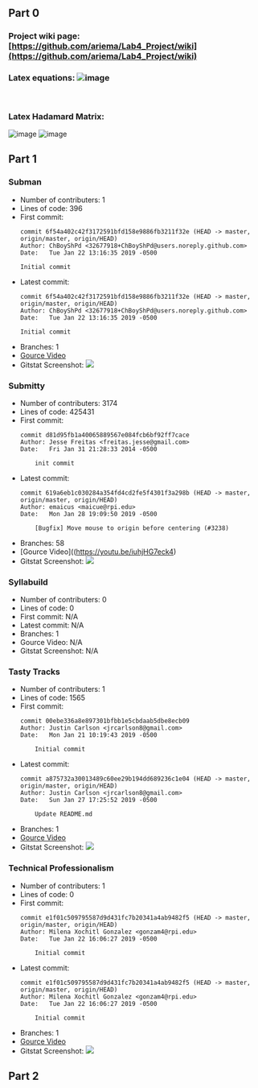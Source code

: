 ## Part 0

### Project wiki page: [https://github.com/ariema/Lab4_Project/wiki](https://github.com/ariema/Lab4_Project/wiki)

### Latex equations: ![image](images/latex.PNG) 
<br>

### Latex Hadamard Matrix: 
 ![image](images/matrix_code.PNG) ![image](images/matrix_result.PNG) <br>

## Part 1
### Subman

* Number of contributers: 1
* Lines of code: 396
* First commit:
  ```
  commit 6f54a402c42f3172591bfd158e9886fb3211f32e (HEAD -> master, origin/master, origin/HEAD)
  Author: ChBoyShPd <32677918+ChBoyShPd@users.noreply.github.com>
  Date:   Tue Jan 22 13:16:35 2019 -0500
  
  Initial commit
  ```
* Latest commit:
  ```
  commit 6f54a402c42f3172591bfd158e9886fb3211f32e (HEAD -> master, origin/master, origin/HEAD)
  Author: ChBoyShPd <32677918+ChBoyShPd@users.noreply.github.com>
  Date:   Tue Jan 22 13:16:35 2019 -0500
  
  Initial commit
  ```
* Branches: 1
* [Gource Video](https://youtu.be/ofq0f0YRoDY)
* Gitstat Screenshot: ![](images/subman-gitstat.png)

### Submitty
* Number of contributers: 3174
* Lines of code: 425431
* First commit:
  ```
  commit d81d95fb1a40065889567e084fcb6bf92ff7cace
  Author: Jesse Freitas <freitas.jesse@gmail.com>
  Date:   Fri Jan 31 21:28:33 2014 -0500

      init commit
  ```
* Latest commit:
  ```
  commit 619a6eb1c030284a354fd4cd2fe5f4301f3a298b (HEAD -> master, origin/master, origin/HEAD)
  Author: emaicus <maicue@rpi.edu>
  Date:   Mon Jan 28 19:09:50 2019 -0500

      [Bugfix] Move mouse to origin before centering (#3238)
  ```
* Branches: 58
* [Gource Video]((https://youtu.be/iuhjHG7eck4)
* Gitstat Screenshot: ![](https://youtu.be/iuhjHG7eck4)

### Syllabuild
* Number of contributers:  0
* Lines of code: 0
* First commit: N/A
* Latest commit: N/A
* Branches: 1
* Gource Video: N/A
* Gitstat Screenshot: N/A

### Tasty Tracks
* Number of contributers: 1
* Lines of code: 1565
* First commit:
  ```
  commit 00ebe336a8e897301bfbb1e5cbdaab5dbe8ecb09
  Author: Justin Carlson <jrcarlson8@gmail.com>
  Date:   Mon Jan 21 10:19:43 2019 -0500

      Initial commit
  ```
* Latest commit: 
  ```
  commit a875732a30013489c60ee29b194dd689236c1e04 (HEAD -> master, origin/master, origin/HEAD)
  Author: Justin Carlson <jrcarlson8@gmail.com>
  Date:   Sun Jan 27 17:25:52 2019 -0500

      Update README.md
  ```
* Branches: 1
* [Gource Video](https://youtu.be/FHbWsK3FhQ8)
* Gitstat Screenshot: ![](images/tasty-tracks-gitstat.png)

### Technical Professionalism
* Number of contributers: 1
* Lines of code: 0
* First commit:
  ```
  commit e1f01c509795587d9d431fc7b20341a4ab9482f5 (HEAD -> master, origin/master, origin/HEAD)
  Author: Milena Xochitl Gonzalez <gonzam4@rpi.edu>
  Date:   Tue Jan 22 16:06:27 2019 -0500

      Initial commit
  ```
* Latest commit:
  ```
  commit e1f01c509795587d9d431fc7b20341a4ab9482f5 (HEAD -> master, origin/master, origin/HEAD)
  Author: Milena Xochitl Gonzalez <gonzam4@rpi.edu>
  Date:   Tue Jan 22 16:06:27 2019 -0500

      Initial commit
  ```
* Branches: 1
* [Gource Video](https://youtu.be/leZG7VM6MEY)
* Gitstat Screenshot: ![](images/technicalprofessionalism-gitstat.png)

## Part 2
